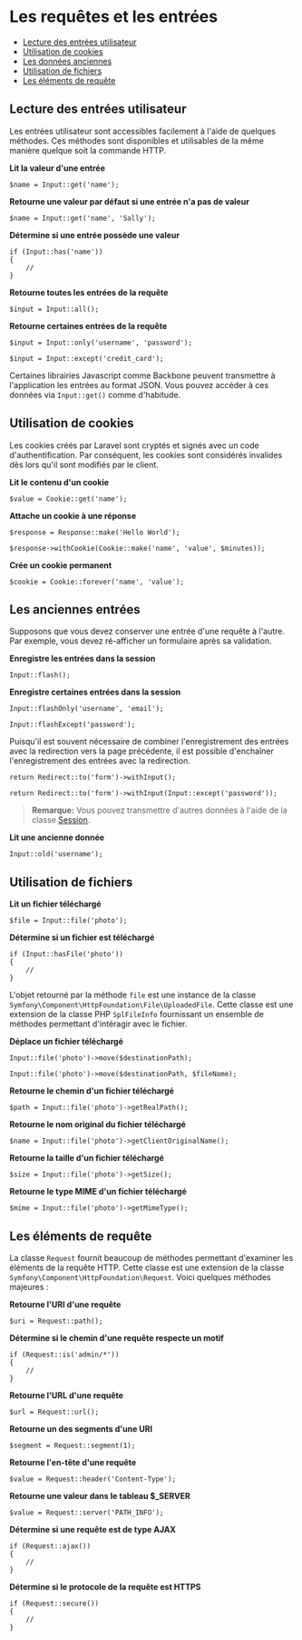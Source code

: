 # Les requêtes et les entrées

- [Lecture des entrées utilisateur](#basic-input)
- [Utilisation de cookies](#cookies)
- [Les données anciennes](#old-input)
- [Utilisation de fichiers](#files)
- [Les éléments de requête](#request-information)

<a name="basic-input"></a>
## Lecture des entrées utilisateur

Les entrées utilisateur sont accessibles facilement à l'aide de quelques méthodes. Ces méthodes sont disponibles et utilisables de la même manière quelque soit la commande HTTP.

**Lit la valeur d'une entrée**

	$name = Input::get('name');

**Retourne une valeur par défaut si une entrée n'a pas de valeur**

	$name = Input::get('name', 'Sally');

**Détermine si une entrée possède une valeur**

	if (Input::has('name'))
	{
		//
	}

**Retourne toutes les entrées de la requête**

	$input = Input::all();

**Retourne certaines entrées de la requête**

	$input = Input::only('username', 'password');

	$input = Input::except('credit_card');

Certaines librairies Javascript comme Backbone peuvent transmettre à l'application les entrées au format JSON. Vous pouvez accéder à ces données via `Input::get()` comme d'habitude.

<a name="cookies"></a>
## Utilisation de cookies

Les cookies créés par Laravel sont cryptés et signés avec un code d'authentification. Par conséquent, les cookies sont considérés invalides dès lors qu'il sont modifiés par le client.

**Lit le contenu d'un cookie**

	$value = Cookie::get('name');

**Attache un cookie à une réponse**

	$response = Response::make('Hello World');

	$response->withCookie(Cookie::make('name', 'value', $minutes));

**Crée un cookie permanent**

	$cookie = Cookie::forever('name', 'value');

<a name="old-input"></a>
## Les anciennes entrées

Supposons que vous devez conserver une entrée d'une requête à l'autre. Par exemple, vous devez ré-afficher un formulaire après sa validation.

**Enregistre les entrées dans la session**

	Input::flash();

**Enregistre certaines entrées dans la session**

	Input::flashOnly('username', 'email');

	Input::flashExcept('password');

Puisqu'il est souvent nécessaire de combiner l'enregistrement des entrées avec la redirection vers la page précédente, il est possible d'enchaîner l'enregistrement des entrées avec la redirection.

	return Redirect::to('form')->withInput();

	return Redirect::to('form')->withInput(Input::except('password'));

> **Remarque:** Vous pouvez transmettre d'autres données à l'aide de la classe [Session](/docs/session).

**Lit une ancienne donnée**

	Input::old('username');

<a name="files"></a>
## Utilisation de fichiers

**Lit un fichier téléchargé**

	$file = Input::file('photo');

**Détermine si un fichier est téléchargé**

	if (Input::hasFile('photo'))
	{
		//
	}

L'objet retourné par la méthode `file` est une instance de la classe `Symfony\Component\HttpFoundation\File\UploadedFile`. Cette classe est une extension de la classe PHP `SplFileInfo` fournissant un ensemble de méthodes permettant d'intéragir avec le fichier.

**Déplace un fichier téléchargé**

	Input::file('photo')->move($destinationPath);

	Input::file('photo')->move($destinationPath, $fileName);

**Retourne le chemin d'un fichier téléchargé**

	$path = Input::file('photo')->getRealPath();

**Retourne le nom original du fichier téléchargé**

    $name = Input::file('photo')->getClientOriginalName();

**Retourne la taille d'un fichier téléchargé**

	$size = Input::file('photo')->getSize();

**Retourne le type MIME d'un fichier téléchargé**

	$mime = Input::file('photo')->getMimeType();

<a name="request-information"></a>
## Les éléments de requête

La classe `Request` fournit beaucoup de méthodes permettant d'examiner les éléments de la requête HTTP. Cette classe est une extension de la classe `Symfony\Component\HttpFoundation\Request`. Voici quelques méthodes majeures :

**Retourne l'URI d'une requête**

	$uri = Request::path();

**Détermine si le chemin d'une requête respecte un motif**

	if (Request::is('admin/*'))
	{
		//
	}

**Retourne l'URL d'une requête**

	$url = Request::url();

**Retourne un des segments d'une URI**

	$segment = Request::segment(1);

**Retourne l'en-tête d'une requête**

	$value = Request::header('Content-Type');

**Retourne une valeur dans le tableau $_SERVER**

	$value = Request::server('PATH_INFO');

**Détermine si une requête est de type AJAX**

	if (Request::ajax())
	{
		//
	}

**Détermine si le protocole de la requête est HTTPS**

	if (Request::secure())
	{
		//
	}
